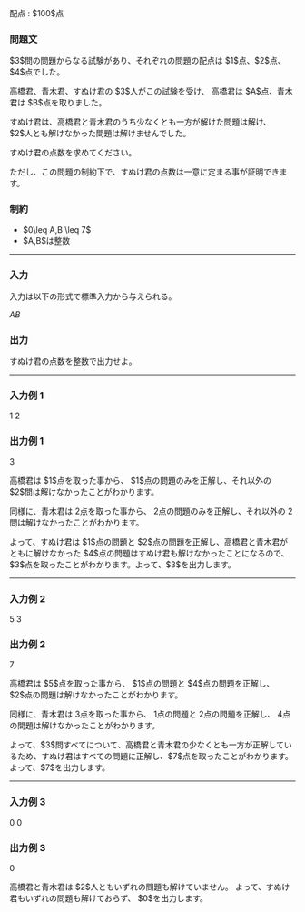 
<div>

<span>

<span>

<p>
配点 : $100$点
</p>

<div>

<section>

### **問題文**

<p>
$3$問の問題からなる試験があり、それぞれの問題の配点は $1$点、$2$点、$4$点でした。
</p>

<p>
高橋君、青木君、すぬけ君の $3$人がこの試験を受け、
高橋君は $A$点、青木君は $B$点を取りました。
</p>

<p>
すぬけ君は、高橋君と青木君のうち少なくとも一方が解けた問題は解け、
$2$人とも解けなかった問題は解けませんでした。
</p>

<p>
すぬけ君の点数を求めてください。
</p>

<p>
ただし、この問題の制約下で、すぬけ君の点数は一意に定まる事が証明できます。
</p>

</section>

</div>

<div>

<section>

### **制約**

<ul>

<li>
$0\leq A,B \leq 7$
</li>

<li>
$A,B$は整数
</li>

</ul>

</section>

</div>

---

<div>

<div>

<section>

### **入力**

<p>
入力は以下の形式で標準入力から与えられる。
</p>

<div>

$A$$B$
</div>

</section>

</div>

<div>

<section>

### **出力**

<p>
すぬけ君の点数を整数で出力せよ。
</p>

</section>

</div>

</div>

---

<div>

<section>

### **入力例 1**

<div>

1 2

</div>

</section>

</div>

<div>

<section>

### **出力例 1**

<div>

3

</div>

<p>
高橋君は $1$点を取った事から、 $1$点の問題のみを正解し、それ以外の $2$問は解けなかったことがわかります。

同様に、青木君は $2$点を取った事から、 $2$点の問題のみを正解し、それ以外の $2$問は解けなかったことがわかります。
</p>

<p>
よって、すぬけ君は $1$点の問題と $2$点の問題を正解し、高橋君と青木君がともに解けなかった $4$点の問題はすぬけ君も解けなかったことになるので、$3$点を取ったことがわかります。よって、$3$を出力します。
</p>

</section>

</div>

---

<div>

<section>

### **入力例 2**

<div>

5 3

</div>

</section>

</div>

<div>

<section>

### **出力例 2**

<div>

7

</div>

<p>
高橋君は $5$点を取った事から、 $1$点の問題と $4$点の問題を正解し、 $2$点の問題は解けなかったことがわかります。

同様に、青木君は $3$点を取った事から、 $1$点の問題と $2$点の問題を正解し、 $4$点の問題は解けなかったことがわかります。  
</p>

<p>
よって、$3$問すべてについて、高橋君と青木君の少なくとも一方が正解しているため、すぬけ君はすベての問題に正解し、$7$点を取ったことがわかります。
よって、$7$を出力します。
</p>

</section>

</div>

---

<div>

<section>

### **入力例 3**

<div>

0 0

</div>

</section>

</div>

<div>

<section>

### **出力例 3**

<div>

0

</div>

<p>
高橋君と青木君は $2$人ともいずれの問題も解けていません。
よって、すぬけ君もいずれの問題も解けておらず、 $0$を出力します。
</p>

</section>

</div>

</span>

</span>

</div>
